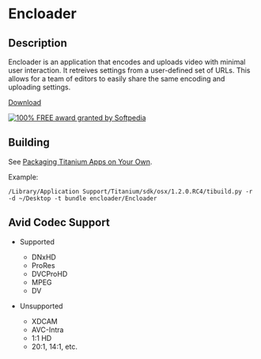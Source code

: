 # Encloader

## Description

Encloader is an application that encodes and uploads video with minimal user
interaction.  It retreives settings from a user-defined set of URLs.  This 
allows for a team of editors to easily share the same encoding and uploading
settings.

[Download](https://github.com/reidransom/encloader/downloads)

<a href="http://mac.softpedia.com/get/Video/Encloader.shtml"><img src="http://mac.softpedia.com/base_img/softpedia_free_award_f.gif" alt="100% FREE award granted by Softpedia" /></a>

## Building

See [Packaging Titanium Apps on Your Own](http://developer.appcelerator.com/doc/desktop/packaging).

Example:
  
    /Library/Application Support/Titanium/sdk/osx/1.2.0.RC4/tibuild.py -r -d ~/Desktop -t bundle encloader/Encloader

## Avid Codec Support

* Supported
  * DNxHD
  * ProRes
  * DVCProHD
  * MPEG
  * DV

* Unsupported
  * XDCAM
  * AVC-Intra
  * 1:1 HD
  * 20:1, 14:1, etc.

